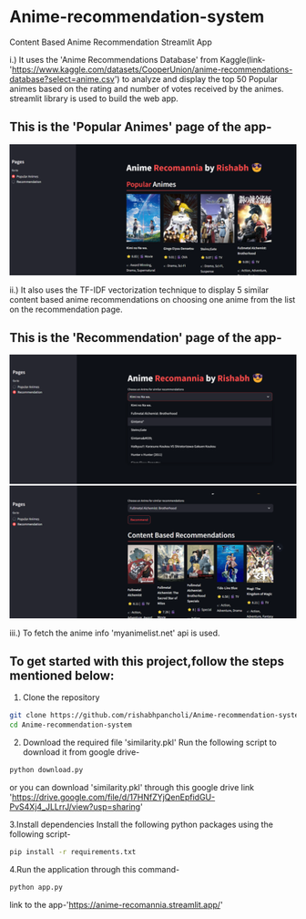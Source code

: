 # Anime-recommendation-system
Content Based Anime Recommendation Streamlit App

i.) It uses the 'Anime Recommendations Database' from Kaggle(link-'https://www.kaggle.com/datasets/CooperUnion/anime-recommendations-database?select=anime.csv') to analyze and display the top 50 Popular animes based on the rating and number of votes received by the animes.
streamlit library is used to build the web app.

## This is the 'Popular Animes' page of the app-

![Screenshot 1](popular_animes_page.png)


ii.) It also uses the TF-IDF vectorization technique to display 5 similar content based anime recommendations on choosing one anime from the list on the recommendation page.

## This is the 'Recommendation' page of the app-

![Screenshot 2](recommendation_page_1.png)
![Screenshot 3](recommendation_page_2.png)

iii.) To fetch the anime info 'myanimelist.net' api is used.

## To get started with this project,follow the steps mentioned below:
1. Clone the repository
```bash
git clone https://github.com/rishabhpancholi/Anime-recommendation-system.git
cd Anime-recommendation-system
```

2. Download the required file 'similarity.pkl'
Run the following script to download it from google drive-

```bash
python download.py
```
or you can download 'similarity.pkl' through this google drive link 'https://drive.google.com/file/d/17HNfZYjQenEpfidGU-PvS4Xj4_JLLrrJ/view?usp=sharing'

3.Install dependencies
Install the following python packages using the following script-

```bash
pip install -r requirements.txt
```

4.Run the application through this command-

```bash
python app.py
```


link to the app-'https://anime-recomannia.streamlit.app/'
